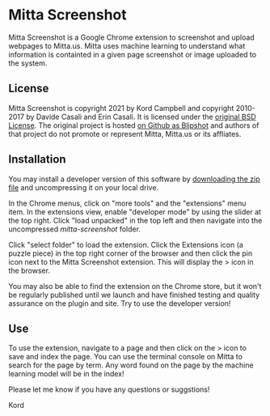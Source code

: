 Mitta Screenshot
================
Mitta Screenshot is a Google Chrome extension to screenshot and upload webpages to Mitta.us. Mitta uses machine learning to understand what information is containted in a given page screenshot or image uploaded to the system.

License
-------
Mitta Screenshot is copyright 2021 by Kord Campbell and copyright 2010-2017 by Davide Casali and Erin Casali. It is licensed under the [original BSD License](https://github.com/kordless/mitta-screenshot/blob/main/license.txt). The original project is hosted [on Github as Blipshot](https://github.com/folletto) and authors of that project do not promote or represent Mitta, Mitta.us or its affliates.

Installation
------------
You may install a developer version of this software by [downloading the zip file](https://github.com/kordless/mitta-screenshot/releases/download/alpha-2/mitta-screenshot-alpha-2.zip) and uncompressing it on your local drive.

In the Chrome menus, click on "more tools" and the "extensions" menu item. In the extensions view, enable "developer mode" by using the slider at the top right. Click "load unpacked" in the top left and then navigate into the uncompressed *mitta-screenshot* folder.


Click "select folder" to load the extension. Click the Extensions icon (a puzzle piece) in the top right corner of the browser and then click the pin icon next to the Mitta Screenshot extension. This will display the > icon in the browser.

You may also be able to find the extension on the Chrome store, but it won't be regularly published until we launch and have finished testing and quality assurance on the plugin and site. Try to use the developer version!

Use
---
To use the extension, navigate to a page and then click on the > icon to save and index the page. You can use the terminal console on Mitta to search for the page by term. Any word found on the page by the machine learning model will be in the index!



Please let me know if you have any questions or suggstions!

Kord 
